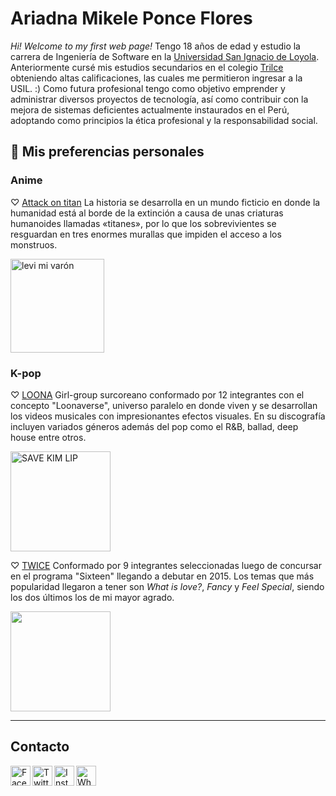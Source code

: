 # Ariadna Mikele Ponce Flores

*Hi! Welcome to my first web page!* 
Tengo 18 años de edad y estudio la carrera de Ingeniería de Software en la [Universidad San Ignacio de Loyola](https://www.usil.edu.pe/?verified=true). Anteriormente cursé mis estudios secundarios en el colegio [Trilce](http://www.trilce.edu.pe/) obteniendo altas calificaciones, las cuales me permitieron ingresar a la USIL. :) 
Como futura profesional tengo como objetivo emprender y administrar diversos proyectos de tecnología, así como contribuir con la mejora de sistemas deficientes actualmente instaurados en el Perú, adoptando como principios la ética profesional y la responsabilidad social. 

## 🦝 Mis preferencias personales 
### Anime

♡ [Attack on titan](https://www.crunchyroll.com/attack-on-titan)
La historia se desarrolla en un mundo ficticio en donde la humanidad está al borde de la extinción a causa de unas criaturas humanoides llamadas «titanes», por lo que los sobrevivientes se resguardan en tres enormes murallas que impiden el acceso a los monstruos.

<a href="https://www.crunchyroll.com/attack-on-titan"><img src="https://depor.com/resizer/RAG4KUQ6CCYVWYrhajHv01eDmyE=/580x330/smart/filters:format(jpeg):quality(75)/cloudfront-us-east-1.images.arcpublishing.com/elcomercio/4C32265SENBG7IOGSGZMZ5R4PY.jpg" alt="levi mi varón" height="150"></a>

### K-pop

♡ [LOONA](https://youtu.be/_EEo-iE5u_A)
Girl-group surcoreano conformado por 12 integrantes con el concepto "Loonaverse", universo paralelo en donde viven y se desarrollan los videos musicales con impresionantes efectos visuales. En su discografía incluyen variados géneros además del pop como el R&B, ballad, deep house entre otros. 

<a href="https://open.spotify.com/artist/52zMTJCKluDlFwMQWmccY7?si=iTgYsgHYQteNXGWtc8FyOw"><img src="https://img5.yna.co.kr/etc/inner/SP/2018/11/05/ASP20181105001500883_01_i_P2.jpg" alt="SAVE KIM LIP" height="160"></a>

♡ [TWICE](https://youtu.be/vPwaXytZcgI)
Conformado por 9 integrantes seleccionadas luego de concursar en el programa "Sixteen" llegando a debutar en 2015. Los temas que más popularidad llegaron a tener son *What is love?*, *Fancy* y *Feel Special*, siendo los dos últimos los de mi mayor agrado.

<a href="https://open.spotify.com/artist/7n2Ycct7Beij7Dj7meI4X0?si=LlbFOwJxSReg9FwSj2H0Vw"><img src="https://www.nacionrex.com/__export/1626200831106/sites/debate/img/2021/07/13/quien-es-la-mas-bonita-de-twice_1_crop1626200380341.jpg_172596871.jpg" height="160"></a>

___

## Contacto

<a href="https://www.facebook.com/wrxdnr/" target="_blank"><img align="left" alt="Facebook" width="32px" src="https://cdn1.iconfinder.com/data/icons/social-media-2285/512/Colored_Facebook3_svg-512.png"/></a>
<a href="https://twitter.com/dundonutss" target="_blank"><img align="left" alt="Twitter" width="32px" src="https://cdn2.iconfinder.com/data/icons/social-media-2285/512/1_Twitter3_colored_svg-512.png"/></a>
<a href="https://www.instagram.com/kurariuu/" target="_blank"><img align="left" alt="Instagram" width="32px" src="https://cdn2.iconfinder.com/data/icons/social-media-2285/512/1_Instagram_colored_svg_1-512.png"/></a>
<a href="https://wa.me/51902048058/" target="_blank"><img align="left" alt="Whatsapp" width="32px" src="https://cdn2.iconfinder.com/data/icons/social-media-2285/512/1_Whatsapp2_colored_svg-512.png"/></a>
